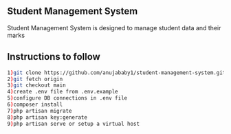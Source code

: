 
## Student Management System

Student Management System is designed to manage student data and their marks

## Instructions to follow

```sh
1)git clone https://github.com/anujababy1/student-management-system.git
2)git fetch origin
3)git checkout main
4)create .env file from .env.example
5)configure DB connections in .env file
6)composer install
7)php artisan migrate
8)php artisan key:generate
9)php artisan serve or setup a virtual host
```